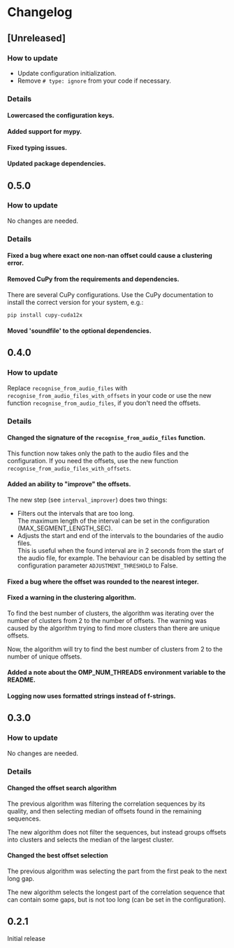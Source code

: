 # Changelog

## [Unreleased]

### How to update

- Update configuration initialization.
- Remove `# type: ignore` from your code if necessary.

### Details

#### Lowercased the configuration keys.

#### Added support for mypy.

#### Fixed typing issues.

#### Updated package dependencies.

## 0.5.0

### How to update

No changes are needed.

### Details

#### Fixed a bug where exact one non-nan offset could cause a clustering error.

#### Removed CuPy from the requirements and dependencies.

There are several CuPy configurations. Use the CuPy documentation to install
the correct version for your system, e.g.:

```bash
pip install cupy-cuda12x
```

#### Moved 'soundfile' to the optional dependencies.

## 0.4.0

### How to update

Replace `recognise_from_audio_files` with `recognise_from_audio_files_with_offsets` in your code or
use the new function `recognise_from_audio_files`, if you don't need the offsets.

### Details

#### Changed the signature of the `recognise_from_audio_files` function.

This function now takes only the path to the audio files and the configuration.
If you need the offsets, use the new function `recognise_from_audio_files_with_offsets`.

#### Added an ability to "improve" the offsets.

The new step (see `interval_improver`) does two things:

- Filters out the intervals that are too long.  
  The maximum length of the interval can be set in the configuration (MAX_SEGMENT_LENGTH_SEC).
- Adjusts the start and end of the intervals to the boundaries of the audio files.  
  This is useful when the found interval are in 2 seconds from the start of the audio file, for example.
  The behaviour can be disabled by setting the configuration parameter `ADJUSTMENT_THRESHOLD` to False.

#### Fixed a bug where the offset was rounded to the nearest integer.

#### Fixed a warning in the clustering algorithm.

To find the best number of clusters, the algorithm was iterating over the number
of clusters from 2 to the number of offsets. The warning was caused by the
algorithm trying to find more clusters than there are unique offsets.

Now, the algorithm will try to find the best number of clusters from 2 to the
number of unique offsets.

#### Added a note about the OMP_NUM_THREADS environment variable to the README.

#### Logging now uses formatted strings instead of f-strings.

## 0.3.0

### How to update

No changes are needed.

### Details

#### Changed the offset search algorithm

The previous algorithm was filtering the correlation sequences by its quality,
and then selecting median of offsets found in the remaining sequences.

The new algorithm does not filter the sequences, but instead groups offsets
into clusters and selects the median of the largest cluster.

#### Changed the best offset selection

The previous algorithm was selecting the part from the first peak to the next
long gap.

The new algorithm selects the longest part of the correlation sequence that
can contain some gaps, but is not too long (can be set in the configuration).

## 0.2.1

Initial release
